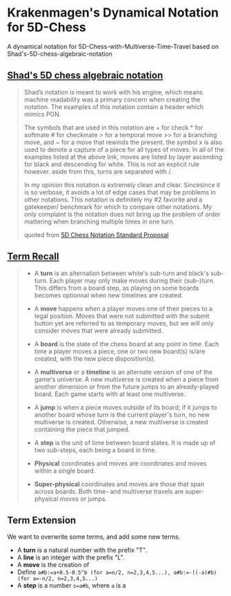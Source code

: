 # Krakenmagen's Dynamical Notation for 5D-Chess
A dynamical notation for 5D-Chess-with-Multiverse-Time-Travel based on Shad's-5D-chess-algebraic-notation

## [Shad's 5D chess algebraic notation](https://github.com/adri326/5dchess-notation/)
 
> Shad’s notation is meant to work with his engine, which means machine readability was a primary concern when creating the notation. The examples of this notation contain a header which mimics PGN. 
> 
> The symbols that are used in this notation are + for check * for softmate # for checkmate > for a temporal move >> for a branching move, and ~ for a move that rewinds the present. the symbol x is also used to denote a capture of a piece for all types of moves.
In all of the examples listed at the above link, moves are listed by layer ascending for black and descending for white. This is not an explicit rule however.
aside from this, turns are separated with /.
>
> In my opinion this notation is extremely clean and clear. Sincesince it is so verbose, it avoids a lot of edge cases that may be problems in other notations. This notation is definitely my #2 favorite and a gatekeeper/ benchmark for which to compare other notations. My only complaint is the notation does not bring up the problem of order mattering when branching multiple times in one turn.
>
> quoted from [5D Chess Notation Standard Proposal](https://docs.google.com/document/d/1-SnsdYIzrGao0ToyGXSaoEd_0tYKxYePO1C-Bp5ziXA/edit#)

## [Term Recall](https://github.com/adri326/5dchess-notation/)
> * A **turn** is an alternation between white's sub-turn and black's sub-turn. Each player may only make moves during their (sub-)turn. This differs from a board step, as playing on some boards becomes optionnal when new timelines are created.
> 
> * A **move** happens when a player moves one of their pieces to a legal position. Moves that were not submitted with the submit button yet are referred to as temporary moves, but we will only consider moves that were already submitted.
> 
> * A **board** is the state of the chess board at any point in time. Each time a player moves a piece, one or two new board(s) is/are created, with the new piece disposition(s).
> 
> * A **multiverse** or a **timeline** is an alternate version of one of the game's universe. A new multiverse is created when a piece from another dimension or from the future jumps to an already-played board. Each game starts with at least one multiverse.
> 
> * A **jump** is when a piece moves outside of its board; if it jumps to another board whose turn is the current player's turn, no new multiverse is created. Otherwise, a new multiverse is created containing the piece that jumped.
> 
> * A **step** is the unit of time between board states. It is made up of two sub-steps, each being a board in time.
> 
> * **Physical** coordinates and moves are coordinates and moves within a single board.
> 
> * **Super-physical** coordinates and moves are those that span across boards. Both time- and multiverse travels are super-physical moves or jumps.

## Term Extension
We want to overwrite some terms, and add some new terms. 
* A **turn** is a natural number with the prefix "T". 
* A **line** is an integer with the prefix "L". 
* A **move** is the creation of
* Define `a#b:=a+0.5-0.5^b (for a=n/2, n=2,3,4,5...), a#b:=-((-a)#b) (for a=-n/2, n=2,3,4,5...)`
* A **step** is a number `s=a#b`, where `a` is a 
